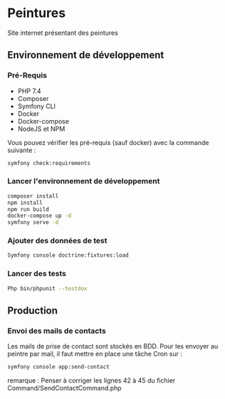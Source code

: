 # Peintures

Site internet présentant des peintures


## Environnement de développement

### Pré-Requis

* PHP 7.4
* Composer
* Symfony CLI
* Docker
* Docker-compose
* NodeJS et NPM

Vous pouvez vérifier les pré-requis (sauf docker) avec la commande suivante :

```bash
symfony check:requirements
```

### Lancer l'environnement de développement

```bash
composer install
npm install
npm run build
docker-compose up -d
symfony serve -d
```
### Ajouter des données de test

```bash
Symfony console doctrine:fixtures:load
```

### Lancer des tests

```bash
Php bin/phpunit --testdox
```

## Production
### Envoi des mails de contacts

Les mails de prise de contact sont stockés en BDD. Pour les envoyer au peintre par mail, il faut mettre en place une tâche Cron sur :
```bash
symfony console app:send-contact
```

remarque : Penser à corriger les lignes 42 à 45 du fichier Command/SendContactCommand.php

